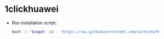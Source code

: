 # 1clickhuawei

- Run installation script:

    ```bash
    bash -c "$(wget -qO - 'https://raw.githubusercontent.com/alrescha79-cmd/hmonn/refs/heads/main/huaweisetup.sh')"
    ```

